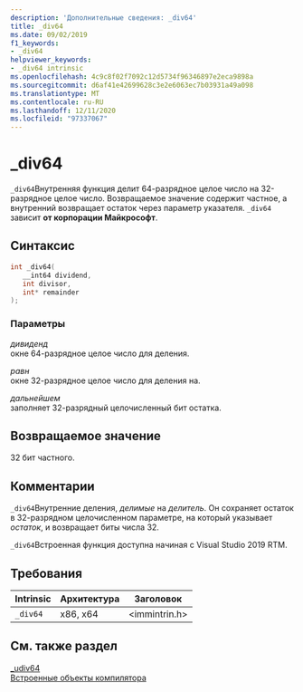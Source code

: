 ```yaml
---
description: 'Дополнительные сведения: _div64'
title: _div64
ms.date: 09/02/2019
f1_keywords:
- _div64
helpviewer_keywords:
- _div64 intrinsic
ms.openlocfilehash: 4c9c8f02f7092c12d5734f96346897e2eca9898a
ms.sourcegitcommit: d6af41e42699628c3e2e6063ec7b03931a49a098
ms.translationtype: MT
ms.contentlocale: ru-RU
ms.lasthandoff: 12/11/2020
ms.locfileid: "97337067"
---
```

# <a name="_div64"></a>_div64

`_div64`Внутренняя функция делит 64-разрядное целое число на 32-разрядное целое число. Возвращаемое значение содержит частное, а внутренний возвращает остаток через параметр указателя. `_div64` зависит **от корпорации Майкрософт**.

## <a name="syntax"></a>Синтаксис

```C
int _div64(
   __int64 dividend,
   int divisor,
   int* remainder
);
```

### <a name="parameters"></a>Параметры

*дивиденд* \
окне 64-разрядное целое число для деления.

*равн* \
окне 32-разрядное целое число для деления на.

*дальнейшем* \
заполняет 32-разрядный целочисленный бит остатка.

## <a name="return-value"></a>Возвращаемое значение

32 бит частного.

## <a name="remarks"></a>Комментарии

`_div64`Внутренние деления, *делимые* на *делитель*. Он сохраняет остаток в 32-разрядном целочисленном параметре, на который указывает *остаток*, и возвращает биты числа 32.

`_div64`Встроенная функция доступна начиная с Visual Studio 2019 RTM.

## <a name="requirements"></a>Требования

|Intrinsic|Архитектура|Заголовок|
|---------------|------------------|------------|
|`_div64`|x86, x64|\<immintrin.h>|

## <a name="see-also"></a>См. также раздел

[_udiv64](udiv64.md) \
[Встроенные объекты компилятора](compiler-intrinsics.md)
